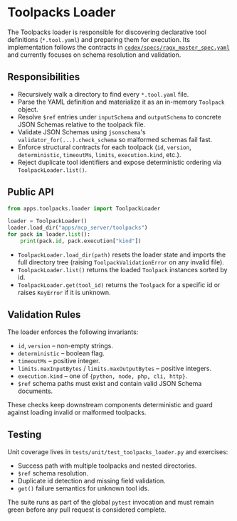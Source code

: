 # Toolpacks Loader

The Toolpacks loader is responsible for discovering declarative tool definitions
(`*.tool.yaml`) and preparing them for execution. Its implementation follows the
contracts in [`codex/specs/ragx_master_spec.yaml`](../codex/specs/ragx_master_spec.yaml)
and currently focuses on schema resolution and validation.

## Responsibilities

* Recursively walk a directory to find every `*.tool.yaml` file.
* Parse the YAML definition and materialize it as an in-memory `Toolpack` object.
* Resolve `$ref` entries under `inputSchema` and `outputSchema` to concrete JSON
  Schemas relative to the toolpack file.
* Validate JSON Schemas using `jsonschema`'s `validator_for(...).check_schema` so
  malformed schemas fail fast.
* Enforce structural contracts for each toolpack (`id`, `version`,
  `deterministic`, `timeoutMs`, `limits`, `execution.kind`, etc.).
* Reject duplicate tool identifiers and expose deterministic ordering via
  `ToolpackLoader.list()`.

## Public API

```python
from apps.toolpacks.loader import ToolpackLoader

loader = ToolpackLoader()
loader.load_dir("apps/mcp_server/toolpacks")
for pack in loader.list():
    print(pack.id, pack.execution["kind"])
```

* `ToolpackLoader.load_dir(path)` resets the loader state and imports the full
  directory tree (raising `ToolpackValidationError` on any invalid file).
* `ToolpackLoader.list()` returns the loaded `Toolpack` instances sorted by id.
* `ToolpackLoader.get(tool_id)` returns the `Toolpack` for a specific id or
  raises `KeyError` if it is unknown.

## Validation Rules

The loader enforces the following invariants:

* `id`, `version` – non-empty strings.
* `deterministic` – boolean flag.
* `timeoutMs` – positive integer.
* `limits.maxInputBytes` / `limits.maxOutputBytes` – positive integers.
* `execution.kind` – one of `{python, node, php, cli, http}`.
* `$ref` schema paths must exist and contain valid JSON Schema documents.

These checks keep downstream components deterministic and guard against loading
invalid or malformed toolpacks.

## Testing

Unit coverage lives in `tests/unit/test_toolpacks_loader.py` and exercises:

* Success path with multiple toolpacks and nested directories.
* `$ref` schema resolution.
* Duplicate id detection and missing field validation.
* `get()` failure semantics for unknown tool ids.

The suite runs as part of the global `pytest` invocation and must remain green
before any pull request is considered complete.
